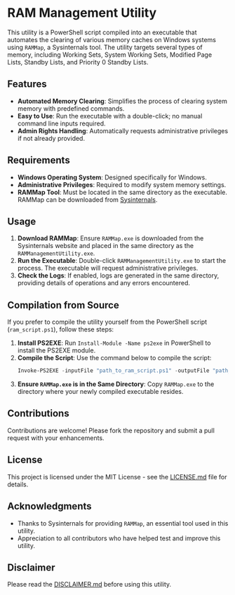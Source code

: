 # RAM Management Utility

This utility is a PowerShell script compiled into an executable that automates the clearing of various memory caches on Windows systems using `RAMMap`, a Sysinternals tool. The utility targets several types of memory, including Working Sets, System Working Sets, Modified Page Lists, Standby Lists, and Priority 0 Standby Lists.

## Features

- **Automated Memory Clearing**: Simplifies the process of clearing system memory with predefined commands.
- **Easy to Use**: Run the executable with a double-click; no manual command line inputs required.
- **Admin Rights Handling**: Automatically requests administrative privileges if not already provided.

## Requirements

- **Windows Operating System**: Designed specifically for Windows.
- **Administrative Privileges**: Required to modify system memory settings.
- **RAMMap Tool**: Must be located in the same directory as the executable. RAMMap can be downloaded from [Sysinternals](https://docs.microsoft.com/en-us/sysinternals/downloads/rammap).

## Usage

1. **Download RAMMap**: Ensure `RAMMap.exe` is downloaded from the Sysinternals website and placed in the same directory as the `RAMManagementUtility.exe`.
2. **Run the Executable**: Double-click `RAMManagementUtility.exe` to start the process. The executable will request administrative privileges.
3. **Check the Logs**: If enabled, logs are generated in the same directory, providing details of operations and any errors encountered.

## Compilation from Source

If you prefer to compile the utility yourself from the PowerShell script (`ram_script.ps1`), follow these steps:

1. **Install PS2EXE**: Run `Install-Module -Name ps2exe` in PowerShell to install the PS2EXE module.
2. **Compile the Script**: Use the command below to compile the script:
   ```powershell
   Invoke-PS2EXE -inputFile "path_to_ram_script.ps1" -outputFile "path_to_output_exe" -requireAdmin
   ```
3. **Ensure `RAMMap.exe` is in the Same Directory**: Copy `RAMMap.exe` to the directory where your newly compiled executable resides.

## Contributions

Contributions are welcome! Please fork the repository and submit a pull request with your enhancements.

## License

This project is licensed under the MIT License - see the [LICENSE.md](LICENSE) file for details.

## Acknowledgments

- Thanks to Sysinternals for providing `RAMMap`, an essential tool used in this utility.
- Appreciation to all contributors who have helped test and improve this utility.

## Disclaimer

Please read the [DISCLAIMER.md](disclaimer) before using this utility.
